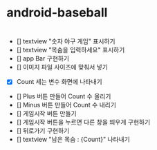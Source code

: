 # android-baseball

# <Commit>
- [] textview "숫자 야구 게임" 표시하기
- [] textview "목숨을 입력하세요" 표시하기 
- [] app Bar 구현하기 
- [] 이미지 파일 사이즈에 맞춰서 넣기 
- [x] Count 세는 변수 화면에 나타내기 
- [] Plus 버튼 만들어 Count 수 올리기 
- [] Minus 버튼 만들어 Count 수 내리기 
- [] 게임시작 버튼 만들기 
- [] 게임시작 버튼을 누르면 다른 창을 띄우게 구현하기 
- [] 뒤로가기 구현하기 
- [] textview "남은 목숨 : {Count}" 나타내기 